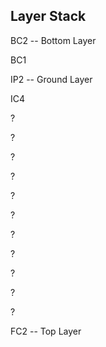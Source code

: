 ## Layer Stack

BC2  -- Bottom Layer

BC1

IP2  -- Ground Layer

IC4

?

?

?

?

?

?

?

?

?

?

?

FC2 -- Top Layer

